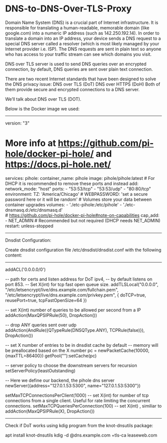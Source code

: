 # DNS-to-DNS-Over-TLS-Proxy
Domain Name System (DNS) is a crucial part of Internet infrastructure. It is responsible for translating a human-readable, memorable domain (like google.com) into a numeric IP address (such as 142.250.192.14).
In order to translate a domain into an IP address, your device sends a DNS request to a special DNS server called a resolver (which is most likely managed by your Internet provider i.e. ISP). The DNS requests are sent in plain text so anyone who has access to your traffic stream can see which domains you visit.

DNS over TLS server is used to send DNS queries over an encrypted connection, by default, DNS queries are sent over plain text connection. 

There are two recent Internet standards that have been designed to solve the DNS privacy issue:
DNS over TLS (DoT)
DNS over HTTPS (DoH)
Both of them provide secure and encrypted connections to a DNS server.

We’ll talk about DNS over TLS (DOT).


Below is the Docker image we used:
___________________________________________________________________________________________________________________________________________________________________
version: "3"

# More info at https://github.com/pi-hole/docker-pi-hole/ and https://docs.pi-hole.net/
services:
  pihole:
    container_name: pihole
    image: pihole/pihole:latest
    # For DHCP it is recommended to remove these ports and instead add: network_mode: "host"
    ports:
      - "53:53/tcp"
      - "53:53/udp"
      - "80:80/tcp"
    environment:
      TZ: 'America/Chicago'
      # WEBPASSWORD: 'set a secure password here or it will be random'
    # Volumes store your data between container upgrades
    volumes:
      - './etc-pihole:/etc/pihole'
      - './etc-dnsmasq.d:/etc/dnsmasq.d'    
    #   https://github.com/pi-hole/docker-pi-hole#note-on-capabilities
    cap_add:
      - NET_ADMIN # Recommended but not required (DHCP needs NET_ADMIN)      
    restart: unless-stopped
____________________________________________________________________________________________________________________________________________________________________


Dnsdist Configuration:

Create dnsdist configuration file /etc/dnsdist/dnsdist.conf with the following content:
___________________________________________________________________________________________________________________________________________________________________
addACL('0.0.0.0/0')

-- path for certs and listen address for DoT ipv4,
-- by default listens on port 853.
-- Set X(int) for tcp fast open queue size.
addTLSLocal("0.0.0.0", "/etc/letsencrypt/live/dns.example.com/fullchain.pem", "/etc/letsencrypt/live/dns.example.com/privkey.pem", { doTCP=true, reusePort=true, tcpFastOpenSize=64 })


-- set X(int) number of queries to be allowed per second from a IP
addAction(MaxQPSIPRule(50), DropAction())

--  drop ANY queries sent over udp
addAction(AndRule({QTypeRule(DNSQType.ANY), TCPRule(false)}), DropAction())

-- set X number of entries to be in dnsdist cache by default
-- memory will be preallocated based on the X number
pc = newPacketCache(10000, {maxTTL=86400})
getPool(""):setCache(pc)

-- server policy to choose the downstream servers for recursion
setServerPolicy(leastOutstanding)

-- Here we define our backend, the pihole dns server
newServer({address="127.0.1.53:5300", name="127.0.1.53:5300"})

setMaxTCPConnectionsPerClient(1000)    -- set X(int) for number of tcp connections from a single client. Useful for rate limiting the concurrent connections.
setMaxTCPQueriesPerConnection(100)    -- set X(int) , similiar to addAction(MaxQPSIPRule(X), DropAction())
______________________________________________________________________________________________________________________________________________________________________

Check if DoT works using kdig program from the knot-dnsutils package:

apt install knot-dnsutils
kdig -d @dns.example.com +tls-ca leaseweb.com

